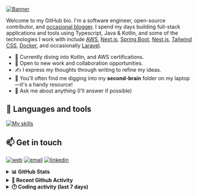 [![Banner](https://raw.githubusercontent.com/wilfriedago/wilfriedago/main/assets/1.png)][website]

Welcome to my GitHub bio. I'm a software engineer, open-source contributor, and [occasional blogger][blog]. I spend my days building full-stack applications and tools using Typescript, Java & Kotlin, and some of the technologies I work with include [AWS](https://aws.amazon.com/fr/), [Next.js](https://nextjs.org/), [Spring Boot](https://spring.io/projects/spring-boot), [Nest.js](https://nestjs.com/), [Tailwind CSS](https://github.com/tailwindlabs/tailwindcss), [Docker](https://www.docker.com/), and occasionally [Laravel](https://laravel.com/).

- 🔭 Currently diving into Kotlin, and AWS certifications.
- 👯 Open to new work and collaboration opportunities.
- ✍️ I express my thoughts through writing to refine my ideas.
- 🧠 You'll often find me digging into my **second-brain** folder on my laptop—it's a handy resource!
- 💬 Ask me about anything (I'll answer if possible)

## 🎨 Languages and tools

[![My skills](https://skillicons.dev/icons?i=typescript,js,nodejs,nest,java,kotlin,spring,python,fastapi,django,aws,docker,vscode,idea,tailwind&perline=15)](https://wilfriedago.dev/about#skills)

## 📫 Get in touch
[![web](https://img.shields.io/badge/WEBSITE-12100E?logo=google-earth&color=282A36)][website]
[![email](https://img.shields.io/badge/MAIL-12100E?logo=mailgun&color=282A36)][mail]
[![linkedin](https://img.shields.io/badge/LINKEDIN-12100E?logo=linkedin&color=282A36)][linkedin]


<details>
  <summary><b>📊 GitHub Stats</b></summary>
	<br/>
	<p align="left">
		<img width="49.5%" src="https://github-readme-stats.vercel.app/api?username=wilfriedago&show_icons=true&count_private=true&title_color=10b981&icon_color=10b981&theme=react&hide_border=true&rank_icon=github" />
		<img width="49.5%" src="https://streak-stats.demolab.com/?user=wilfriedago&hide_border=true&theme=react&ring=10b981&fire=fff&currStreakNum=fff&sideLabels=10b981&currStreakLabel=10b981&sideNums=fff" />
	</p>
</details>

<details>
  <summary><b>📅 Recent Github Activity</b></summary>
	<br>

<!--RECENT_ACTIVITY:last_update-->
Last Updated: Wednesday, February 12th, 2025, 4:17:09 AM
<!--RECENT_ACTIVITY:last_update_end-->

<!--RECENT_ACTIVITY:start-->
1. ⭐ Starred [apiwatja/20250209-css-minification-issue](https://github.com/apiwatja/20250209-css-minification-issue)<br>
2. ⬆️ Pushed 1 commit(s) to [wilfriedago/dotfiles](https://github.com/wilfriedago/dotfiles)<br>
3. ⭐ Starred [timlrx/contentlayer2](https://github.com/timlrx/contentlayer2)<br>
4. 🔱 Forked [wilfriedago/deep-research](https://github.com/wilfriedago/deep-research) from [dzhng/deep-research](https://github.com/dzhng/deep-research)<br>
5. ⭐ Starred [dzhng/deep-research](https://github.com/dzhng/deep-research)<br>
<!--RECENT_ACTIVITY:end-->
</details>

<details>
  <summary><b>🕐 Coding activity (last 7 days)</b></summary>
	<br>

<!--START_SECTION:waka-->

```python
Total Time: 43 hrs 22 mins

TypeScript        12 hrs 47 mins  ███████▒░░░░░░░░░░░░░░░░░   29.08 %
Java              9 hrs 38 mins   █████▒░░░░░░░░░░░░░░░░░░░   21.92 %
XML               4 hrs 40 mins   ██▓░░░░░░░░░░░░░░░░░░░░░░   10.64 %
SQL               3 hrs 12 mins   █▓░░░░░░░░░░░░░░░░░░░░░░░   07.30 %
JavaScript        1 hr 57 mins    █░░░░░░░░░░░░░░░░░░░░░░░░   04.44 %
CSS               1 hr 8 mins     ▓░░░░░░░░░░░░░░░░░░░░░░░░   02.58 %
Other             35 mins         ▒░░░░░░░░░░░░░░░░░░░░░░░░   01.36 %
```

<!--END_SECTION:waka-->
</details>

[website]: https://wilfriedago.dev
[linkedin]: https://linkedin.com/in/wilfriedago
[blog]: https://wilfriedago.dev/blog
[mail]: mailto:me@wilfriedago.dev
